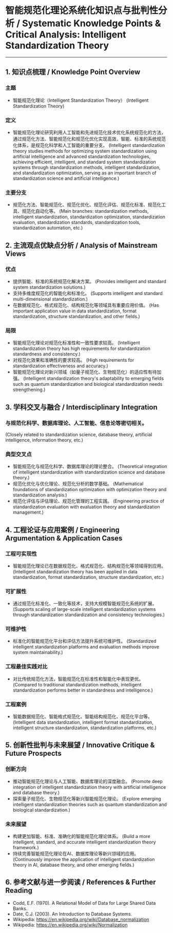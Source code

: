 # 智能规范化理论系统化知识点与批判性分析 / Systematic Knowledge Points & Critical Analysis: Intelligent Standardization Theory

---

## 1. 知识点梳理 / Knowledge Point Overview

### 主题
- 智能规范化理论（Intelligent Standardization Theory）
  (Intelligent Standardization Theory)

### 定义
- 智能规范化理论研究利用人工智能和先进规范化技术优化系统规范化的方法，通过规范化方法、智能规范化和规范化优化实现高效、智能、标准的系统规范化体系，是规范化科学和人工智能的重要分支。
  (Intelligent standardization theory studies methods for optimizing system standardization using artificial intelligence and advanced standardization technologies, achieving efficient, intelligent, and standard system standardization systems through standardization methods, intelligent standardization, and standardization optimization, serving as an important branch of standardization science and artificial intelligence.)

### 主要分支
- 规范化方法、智能规范化、规范化优化、规范化评估、规范化标准、规范化工具、规范化自动化等。
  (Main branches: standardization methods, intelligent standardization, standardization optimization, standardization evaluation, standardization standards, standardization tools, standardization automation, etc.)

## 2. 主流观点优缺点分析 / Analysis of Mainstream Views

### 优点
- 提供智能、标准的系统规范化解决方案。
  (Provides intelligent and standard system standardization solutions.)
- 支持多维度规范化的智能化和标准化。
  (Supports intelligent and standard multi-dimensional standardization.)
- 在数据规范化、格式规范化、结构规范化等领域具有重要应用价值。
  (Has important application value in data standardization, format standardization, structure standardization, and other fields.)

### 局限
- 智能规范化理论对规范化标准性和一致性要求较高。
  (Intelligent standardization theory has high requirements for standardization standardness and consistency.)
- 对规范化效果和准确性的要求较高。
  (High requirements for standardization effectiveness and accuracy.)
- 智能规范化理论对新兴领域（如量子规范化、生物规范化）的适应性有待加强。
  (Intelligent standardization theory's adaptability to emerging fields such as quantum standardization and biological standardization needs strengthening.)

## 3. 学科交叉与融合 / Interdisciplinary Integration

### 与规范化科学、数据库理论、人工智能、信息论等密切相关。
  (Closely related to standardization science, database theory, artificial intelligence, information theory, etc.)

### 典型交叉点
- 智能规范化与规范化科学、数据库理论的理论整合。
  (Theoretical integration of intelligent standardization with standardization science and database theory.)
- 规范化优化与优化理论、规范化分析的数学基础。
  (Mathematical foundations of standardization optimization with optimization theory and standardization analysis.)
- 规范化评估与评估理论、规范化管理的工程实践。
  (Engineering practice of standardization evaluation with evaluation theory and standardization management.)

## 4. 工程论证与应用案例 / Engineering Argumentation & Application Cases

### 工程可实现性
- 智能规范化理论已在数据规范化、格式规范化、结构规范化等领域得到应用。
  (Intelligent standardization theory has been applied in data standardization, format standardization, structure standardization, etc.)

### 可扩展性
- 通过规范化标准化、一致化等技术，支持大规模智能规范化系统的扩展。
  (Supports scaling of large-scale intelligent standardization systems through standardization standardization and consistency technologies.)

### 可维护性
- 标准化的智能规范化平台和评估方法提升系统可维护性。
  (Standardized intelligent standardization platforms and evaluation methods improve system maintainability.)

### 工程最佳实践对比
- 对比传统规范化方法，智能规范化在标准性和智能化中表现更优。
  (Compared to traditional standardization methods, intelligent standardization performs better in standardness and intelligence.)

### 工程案例
- 智能数据规范化、智能格式规范化、智能结构规范化、规范化平台等。
  (Intelligent data standardization, intelligent format standardization, intelligent structure standardization, standardization platforms, etc.)

## 5. 创新性批判与未来展望 / Innovative Critique & Future Prospects

### 创新方向
- 推动智能规范化理论与人工智能、数据库理论的深度融合。
  (Promote deep integration of intelligent standardization theory with artificial intelligence and database theory.)
- 探索量子规范化、生物规范化等新兴智能规范化理论。
  (Explore emerging intelligent standardization theories such as quantum standardization and biological standardization.)

### 未来展望
- 构建更加智能、标准、准确化的智能规范化理论体系。
  (Build a more intelligent, standard, and accurate intelligent standardization theory framework.)
- 持续完善智能规范化理论在AI、数据库理论等新兴领域的应用。
  (Continuously improve the application of intelligent standardization theory in AI, database theory, and other emerging fields.)

## 6. 参考文献与进一步阅读 / References & Further Reading

- Codd, E.F. (1970). A Relational Model of Data for Large Shared Data Banks.
- Date, C.J. (2003). An Introduction to Database Systems.
- Wikipedia: <https://en.wikipedia.org/wiki/Database_normalization>
- Wikipedia: <https://en.wikipedia.org/wiki/Normalization> 
